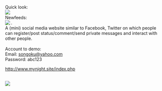 

Quick look:
<br>
<img src="quicklook.jpg" align='left'>
<br>
Newfeeds:
<br>
<img src="quicklook2.jpg" align='left'>
.
<br>
A (mini) social media website similar to Facebook, Twitter on which people can register/post status/comment/send private messages and interact with other people.
<br>
<br>
Account to demo:<br>
Email: songoku@yahoo.com<br>
Password: abc123<br>

http://www.mynight.site/index.php

<br>
<img src="quicklook3.jpg" align='left'>
